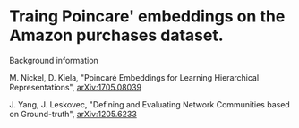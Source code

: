 # Traing Poincare' embeddings on the Amazon purchases dataset.

Background information


M. Nickel, D. Kiela, "Poincaré Embeddings for Learning Hierarchical Representations", [arXiv:1705.08039](https://arxiv.org/abs/1705.08039)

J. Yang, J. Leskovec, "Defining and Evaluating Network Communities based on Ground-truth", [arXiv:1205.6233](https://arxiv.org/abs/1205.6233)

